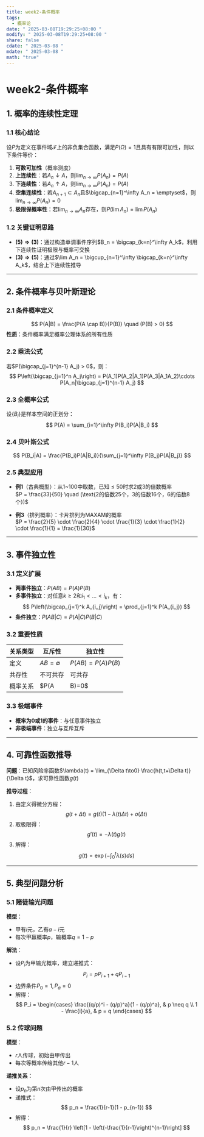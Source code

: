 ```yaml
---
title: week2-条件概率
tags:
  - 概率论
date: " 2025-03-08T19:29:25+08:00 "
modify: " 2025-03-08T19:29:25+08:00 "
share: false
cdate: " 2025-03-08 "
mdate: " 2025-03-08 "
math: "true"
---
```

# week2-条件概率

## 1. 概率的连续性定理
### 1.1 核心结论
设$P$为定义在事件域$\mathcal{F}$上的非负集合函数，满足$P(\Omega)=1$且具有有限可加性，则以下条件等价：
1. **可数可加性**（概率测度）
2. **上连续性**：若$A_n \downarrow A$，则$\lim_{n\to\infty} P(A_n) = P(A)$
3. **下连续性**：若$A_n \uparrow A$，则$\lim_{n\to\infty} P(A_n) = P(A)$
4. **空集连续性**：若$A_{n+1} \subset A_n$且$\bigcap_{n=1}^\infty A_n = \emptyset$，则$\lim_{n\to\infty} P(A_n) = 0$
5. **极限保概率性**：若$\lim_{n\to\infty} A_n$存在，则$P(\lim A_n) = \lim P(A_n)$

### 1.2 关键证明思路
- **$(5)\Rightarrow(3)$**：通过构造单调事件序列$B_n = \bigcap_{k=n}^\infty A_k$，利用下连续性证明极限与概率可交换
- **$(3)\Rightarrow(5)$**：通过$\lim A_n = \bigcup_{n=1}^\infty \bigcap_{k=n}^\infty A_k$，结合上下连续性推导

---

## 2. 条件概率与贝叶斯理论
### 2.1 条件概率定义
$$
P(A|B) = \frac{P(A \cap B)}{P(B)} \quad (P(B) > 0)
$$
**性质**：条件概率满足概率公理体系的所有性质

### 2.2 乘法公式
若$P(\bigcap_{j=1}^{n-1} A_j) > 0$，则：
$$
P\left(\bigcap_{j=1}^n A_j\right) = P(A_1)P(A_2|A_1)P(A_3|A_1A_2)\cdots P(A_n|\bigcap_{j=1}^{n-1} A_j)
$$

### 2.3 全概率公式
设$\{B_i\}$是样本空间的正划分：
$$
P(A) = \sum_{i=1}^\infty P(B_i)P(A|B_i)
$$

### 2.4 贝叶斯公式
$$
P(B_i|A) = \frac{P(B_i)P(A|B_i)}{\sum_{j=1}^\infty P(B_j)P(A|B_j)}
$$

### 2.5 典型应用
- **例1**（古典概型）：从1~100中取数，已知$\leq50$时求2或3的倍数概率  
  $P = \frac{33}{50} \quad (\text{2的倍数25个，3的倍数16个，6的倍数8个})$
  
- **例3**（排列概率）：卡片排列为MAXAM的概率  
  $P = \frac{2}{5} \cdot \frac{2}{4} \cdot \frac{1}{3} \cdot \frac{1}{2} \cdot \frac{1}{1} = \frac{1}{30}$

---

## 3. 事件独立性
### 3.1 定义扩展
- **两事件独立**：$P(AB) = P(A)P(B)$
- **多事件独立**：对任意$k\geq2$和$i_1<...<i_k$，有：
  $$
  P\left(\bigcap_{j=1}^k A_{i_j}\right) = \prod_{j=1}^k P(A_{i_j})
  $$
- **条件独立**：$P(AB|C) = P(A|C)P(B|C)$

### 3.2 重要性质
| 关系类型 | 互斥性 | 独立性 |
|---------|--------|--------|
| 定义    | $AB=\emptyset$ | $P(AB)=P(A)P(B)$ |
| 共存性  | 不可共存       | 可共存         |
| 概率关系| $P(A|B)=0$    | $P(A|B)=P(A)$  |

### 3.3 极端事件
- **概率为0或1的事件**：与任意事件独立
- **非极端事件**：独立与互斥互斥

---

## 4. 可靠性函数推导
**问题**：已知风险率函数$\lambda(t) = \lim_{\Delta t\to0} \frac{h(t,t+\Delta t)}{\Delta t}$，求可靠性函数$g(t)$

**推导过程**：
1. 由定义得微分方程：
   $$
   g(t+\Delta t) = g(t)(1-\lambda(t)\Delta t) + o(\Delta t)
   $$
2. 取极限得：
   $$
   g'(t) = -\lambda(t)g(t)
   $$
3. 解得：
   $$
   g(t) = \exp\left(-\int_0^t \lambda(s)ds\right)
   $$

---

## 5. 典型问题分析
### 5.1 赌徒输光问题
**模型**：
- 甲有$i$元，乙有$a-i$元
- 每次甲赢概率$p$，输概率$q=1-p$

**解法**：
- 设$P_i$为甲输光概率，建立递推式：
  $$
  P_i = pP_{i+1} + qP_{i-1}
  $$
- 边界条件$P_0=1, P_a=0$
- 解得：
  $$
  P_i = \begin{cases}
  \frac{(q/p)^i - (q/p)^a}{1 - (q/p)^a}, & p \neq q \\
  1 - \frac{i}{a}, & p = q
  \end{cases}
  $$

### 5.2 传球问题
**模型**：
- $r$人传球，初始由甲传出
- 每次等概率传给其他$r-1$人

**递推关系**：
- 设$p_n$为第$n$次由甲传出的概率
- 递推式：
  $$
  p_n = \frac{1}{r-1}(1 - p_{n-1})
  $$
- 解得：
  $$
  p_n = \frac{1}{r} \left[1 - \left(-\frac{1}{r-1}\right)^{n-1}\right]
$$